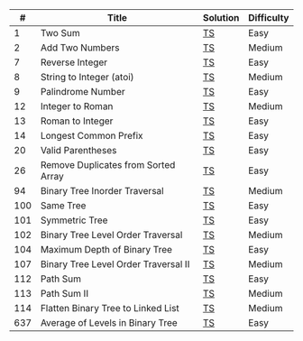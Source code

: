 | #   | Title                                | Solution                                                                                         | Difficulty |
| --- | ------------------------------------ | ------------------------------------------------------------------------------------------------ | ---------- |
| 1   | Two Sum                              | [TS](./src/easy/two-sum/two-sum.ts)                                                              | Easy       |
| 2   | Add Two Numbers                      | [TS](./src/medium/add-two-numbers/add-two-numbers.ts)                                            | Medium     |
| 7   | Reverse Integer                      | [TS](./src/easy/reverse-integer/reverse-integer.ts)                                              | Easy       |
| 8   | String to Integer (atoi)             | [TS](./src/medium/string-to-integer/string-to-integer.ts)                                        | Medium     |
| 9   | Palindrome Number                    | [TS](./src/easy/palindrome-number/palindrome-number.ts)                                          | Easy       |
| 12  | Integer to Roman                     | [TS](./src/medium/integer-to-roman/integer-to-roman.ts)                                          | Medium     |
| 13  | Roman to Integer                     | [TS](./src/easy/roman-to-integer/roman-to-integer.ts)                                            | Easy       |
| 14  | Longest Common Prefix                | [TS](./src/easy/longest-common-prefix/longest-common-prefix.ts)                                  | Easy       |
| 20  | Valid Parentheses                    | [TS](./src/easy/valid-parentheses/valid-parentheses.ts)                                          | Easy       |
| 26  | Remove Duplicates from Sorted Array  | [TS](./src/easy/remove-duplicates-from-sorted-array/remove-duplicates-from-sorted-array.ts)      | Easy       |
| 94  | Binary Tree Inorder Traversal        | [TS](./src/medium/binary-tree-level-order-traversal/binary-tree-level-order-traversal.ts)        | Medium     |
| 100 | Same Tree                            | [TS](./src/easy/same-tree/same-tree.ts)                                                          | Easy       |
| 101 | Symmetric Tree                       | [TS](./src/easy/symmetric-tree/symmetric-tree.ts)                                                | Easy       |
| 102 | Binary Tree Level Order Traversal    | [TS](./src/medium/binary-tree-level-order-traversal/binary-tree-level-order-traversal.ts)        | Medium     |
| 104 | Maximum Depth of Binary Tree         | [TS](./src/easy/maximum-depth-of-binary-tree/maximum-depth-of-binary-tree.ts)                    | Easy       |
| 107 | Binary Tree Level Order Traversal II | [TS](./src/medium/binary-tree-level-order-traversal-ii/binary-tree-level-order-traversal-ii.ts)  | Medium     |
| 112 | Path Sum                             | [TS](./src/easy/path-sum/path-sum.ts)                                                            | Easy       |
| 113 | Path Sum II                          | [TS](./src/medium/path-sum-ii/path-sum-ii.ts)                                                    | Medium     |
| 114 | Flatten Binary Tree to Linked List   | [TS](./src/medium/flatten-binary-tree-to-linked-list/flatten-binary-tree-to-linked-list.ts)      | Medium     |
| 637 | Average of Levels in Binary Tree     | [TS](./src/easy/average-of-levels-in-binary-tree/average-of-levels-in-binary-tree.ts)            | Easy       |
